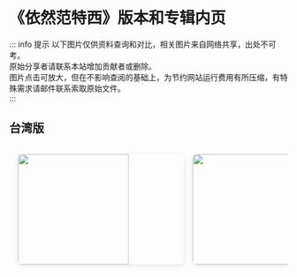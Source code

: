 # 《依然范特西》版本和专辑内页

::: info 提示
以下图片仅供资料查询和对比，相关图片来自网络共享，出处不可考。<br>
原始分享者请联系本站增加贡献者或删除。<br>
图片点击可放大，但在不影响查阅的基础上，为节约网站运行费用有所压缩，有特殊需求请邮件联系索取原始文件。<br>
:::

## 台湾版
<!-- markdownlint-disable -->

<div class="image-scroll-container">
  <div class="image-scroll-wrapper">
    <div class="image-scroll-content">
      <img src="//public.jaychou.wiki/composition/cd/2006-依然范特西[台湾]/back.jpg/yss+sy" />
      <img src="//public.jaychou.wiki/composition/cd/2006-依然范特西[台湾]/cover.jpg/yss+sy" />
      <img src="//public.jaychou.wiki/composition/cd/2006-依然范特西[台湾]/内1.jpg/yss+sy" />
      <img src="//public.jaychou.wiki/composition/cd/2006-依然范特西[台湾]/内2.jpg/yss+sy" />
      <img src="//public.jaychou.wiki/composition/cd/2006-依然范特西[台湾]/内4.jpg/yss+sy" />
      <img src="//public.jaychou.wiki/composition/cd/2006-依然范特西[台湾]/内5.jpg/yss+sy" />
      <img src="//public.jaychou.wiki/composition/cd/2006-依然范特西[台湾]/内6.jpg/yss+sy" />
      <img src="//public.jaychou.wiki/composition/cd/2006-依然范特西[台湾]/内7.jpg/yss+sy" />
      <img src="//public.jaychou.wiki/composition/cd/2006-依然范特西[台湾]/内8.jpg/yss+sy" />
      <img src="//public.jaychou.wiki/composition/cd/2006-依然范特西[台湾]/内9.jpg/yss+sy" />
      <img src="//public.jaychou.wiki/composition/cd/2006-依然范特西[台湾]/内10.jpg/yss+sy" />
      <img src="//public.jaychou.wiki/composition/cd/2006-依然范特西[台湾]/内11.jpg/yss+sy" />
      <img src="//public.jaychou.wiki/composition/cd/2006-依然范特西[台湾]/内12.jpg/yss+sy" />
      <img src="//public.jaychou.wiki/composition/cd/2006-依然范特西[台湾]/内13.jpg/yss+sy" />
      <img src="//public.jaychou.wiki/composition/cd/2006-依然范特西[台湾]/内14.jpg/yss+sy" />
      <img src="//public.jaychou.wiki/composition/cd/2006-依然范特西[台湾]/内15.jpg/yss+sy" />
      <img src="//public.jaychou.wiki/composition/cd/2006-依然范特西[台湾]/内16.jpg/yss+sy" />
      <img src="//public.jaychou.wiki/composition/cd/2006-依然范特西[台湾]/内17.jpg/yss+sy" />
      <img src="//public.jaychou.wiki/composition/cd/2006-依然范特西[台湾]/内18.jpg/yss+sy" />
      <img src="//public.jaychou.wiki/composition/cd/2006-依然范特西[台湾]/内19.jpg/yss+sy" />
      <img src="//public.jaychou.wiki/composition/cd/2006-依然范特西[台湾]/内20.jpg/yss+sy" />
      <img src="//public.jaychou.wiki/composition/cd/2006-依然范特西[台湾]/内21.jpg/yss+sy" />
      <img src="//public.jaychou.wiki/composition/cd/2006-依然范特西[台湾]/内22.jpg/yss+sy" />
      <img src="//public.jaychou.wiki/composition/cd/2006-依然范特西[台湾]/内23.jpg/yss+sy" />
      <img src="//public.jaychou.wiki/composition/cd/2006-依然范特西[台湾]/disc.jpg/yss+sy" />
      <img src="//public.jaychou.wiki/composition/cd/2006-依然范特西[台湾]/内3.jpg/yss+sy" />
    </div>
  </div>
  
  <!-- 放大预览模态框 -->
  <div class="image-modal" id="imageModal">
    <span class="close">&times;</span>
    <img class="modal-content" id="modalImage">
  </div>
</div>

<style>
.image-scroll-container {
  width: 100%;
  overflow: hidden;
  position: relative;
  margin: 1rem 0;
}

.image-scroll-wrapper {
  overflow-x: auto;
  -webkit-overflow-scrolling: touch; /* 优化移动端滚动 */
  padding: 1rem 0;
}

.image-scroll-content {
  display: flex;
  gap: 1rem;
  padding: 0 1rem;
  min-width: max-content; /* 保持内容不换行 */
}

.image-scroll-content img {
  height: 200px;
  min-width: 300px;
  object-fit: cover;
  border-radius: 8px;
  cursor: zoom-in;
  transition: transform 0.2s;
  box-shadow: 0 2px 8px rgba(0,0,0,0.1);
}

.image-scroll-content img:hover {
  transform: scale(1.02);
}

/* 模态框样式 */
.image-modal {
  display: none;
  position: fixed;
  z-index: 999;
  left: 0;
  top: 0;
  width: 100%;
  height: 100%;
  background-color: rgba(0,0,0,0.9);
}

.modal-content {
  margin: auto;
  display: block;
  max-width: 90%;
  max-height: 90vh;
  animation: zoom 0.3s;
}

.close {
  position: absolute;
  top: 15px;
  right: 35px;
  color: white;
  font-size: 40px;
  font-weight: bold;
  cursor: pointer;
}

@keyframes zoom {
  from {transform: scale(0.1)}
  to {transform: scale(1)}
}

@media (max-width: 768px) {
  .image-scroll-content img {
    height: 150px;
    min-width: 200px;
  }
}
</style>

<!-- markdownlint-restore -->


